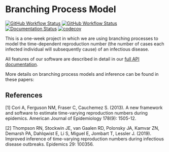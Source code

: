# Branching Process Model

[![GitHub Workflow Status](https://img.shields.io/github/workflow/status/SABS-R3-Epidemiology/branchpro/Run%20Unit%20Tests%20on%20multiple%20OS?label=Build%20%28Multi-OS%29)](https://github.com/SABS-R3-Epidemiology/branchpro/actions?query=workflow%3A%22Run+Unit+Tests+on+multiple+OS%22)
[![GitHub Workflow Status](https://img.shields.io/github/workflow/status/SABS-R3-Epidemiology/branchpro/Run%20Unit%20Tests%20on%20multiple%20python%20versions?label=Build%20%28Multi-Python%29)](https://github.com/SABS-R3-Epidemiology/branchpro/actions?query=workflow%3A%22Run+Unit+Tests+on+multiple+python+versions%22)
[![Documentation Status](https://readthedocs.org/projects/branchpro/badge/?version=latest)](https://branchpro.readthedocs.io/en/latest/?badge=latest)
[![codecov](https://codecov.io/gh/SABS-R3-Epidemiology/branchpro/branch/main/graph/badge.svg?token=UBJG0AICF9)](https://codecov.io/gh/SABS-R3-Epidemiology/branchpro/)

This is a one-week project in which we are using branching processes to model the time-dependent reproduction number (the number of cases each infected individual will subsequently cause) of an infectious disease.

All features of our software are described in detail in our
[full API documentation](https://branchpro.readthedocs.io/en/latest/).

More details on branching process models and inference can be found in these
papers:

## References
[1]
Cori A, Ferguson NM, Fraser C, Cauchemez S. (2013). A new framework and
software to estimate time-varying reproduction numbers during epidemics.
American Journal of Epidemiology 178(9): 1505-12.

[2]
Thompson RN, Stockwin JE, van Gaalen RD, Polonsky JA, Kamvar ZN, Demarsh PA,
Dahlqwist E, Li S, Miguel E, Jombart T, Lessler J. (2019). Improved inference of
time-varying reproduction numbers during infectious disease outbreaks.
Epidemics 29: 100356.
